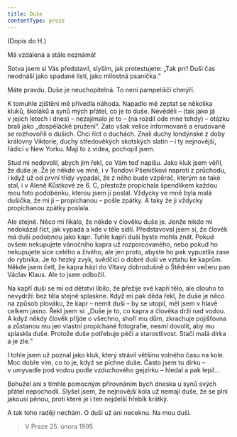```yaml
---
title: Duše
contentType: prose
---
```


<section>

(Dopis do H.)

</section>

<section>

Má vzdálená a stále neznámá!

Sotva jsem si Vás představil, slyším, jak protestujete: „Tak prr! Duši čas neodnáší jako spadané listí, jako milostná psaníčka.“

Máte pravdu. Duše je neuchopitelná. To není pampeliščí chmýří.

K tomuhle zjištění mě přivedla náhoda. Napadlo mě zeptat se několika kluků, školáků a synů mých přátel, co je to duše. Nevěděli – (tak jako já v jejich letech i dnes) – nezajímalo je to – (na rozdíl ode mne tehdy) – otázku brali jako „dospělácké pružení“. Zato však velice informovaně a erudovaně se rozhovořili o duších. Chci říct o duchách. Znali duchy londýnské z doby královny Viktorie, duchy středověkých skotských slatin – i ty nejnovější, řádící v New Yorku. Mají to z videa, pochopil jsem.

Stud mi nedovolil, abych jim řekl, co Vám teď napíšu. Jako kluk jsem věřil, že duše je. Že je někde ve mně, i v Tondovi Pšeničkovi naproti z průchodu, i když už od první třídy vypadal, že z něho bude vzpěrač, kterým se také stal, i v Aleně Kůstkové ze 6. C, přestože propíchala špendlíkem každou mou foto podobenku, kterou jsem jí poslal. Vždycky ve mně byla malá dušička, že mi ji – propíchanou – pošle zpátky. A taky že ji vždycky propíchanou zpátky poslala.

Ale stejně. Něco mi říkalo, že někde v člověku duše je. Jenže nikdo mi nedokázal říct, jak vypadá a kde v těle sídlí. Představoval jsem si, že člověk má duši podobnou jako kapr. Tuhle kapří duši byste mohla znát. Pokud ovšem nekupujete vánočního kapra už rozporcovaného, nebo pokud ho nekupujete sice celého a živého, ale jen proto, abyste ho pak vypustila zase do rybníka. Je to hezký zvyk, svědčící o dobré duši ve vztahu ke kaprům. Někde jsem četl, že kapra hází do Vltavy dobrodušně o Štědrém večeru pan Václav Klaus. Ale to jsem odbočil.

Na kapří duši se mi od dětství líbilo, že přežije své kapří tělo, ale dlouho to nevydrží: bez těla stejně splaskne. Když mi pak děda řekl, že duše je něco na způsob plováku, že kapr – nemít duši – by se utopil, měl jsem v hlavě celkem jasno. Řekl jsem si: „Duše je to, co kapra a člověka drží nad vodou. A když někdy člověk přijde o všechno, shoří mu dům, zkrachuje pojišťovna a zůstanou mu jen vlastní propíchané fotografie, nesmí dovolit, aby mu splaskla duše. Protože duše potřebuje péči a starostlivost. Stačí malá dírka a je zle.“

I tohle jsem už poznal jako kluk, který strávil většinu volného času na kole. Moc dobře vím, co to je, když se píchne duše. Často jsem tu dírku – v umyvadle pod vodou podle vzduchového gejzírku – hledal a pak lepil…

Bohužel ani s tímhle pomocným přirovnáním bych dneska u synů svých přátel nepochodil. Slyšel jsem, že nejnovější kola už nemají duše, že se plní jakousi pěnou, proti které je i ten nejdelší hřebík krátký.

A tak toho raději nechám. O duši už ani neceknu. Na mou duši.

</section>

<section>

> V Praze 25. února 1995

</section>
